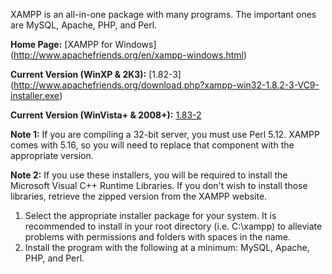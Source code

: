 XAMPP is an all-in-one package with many programs. The important ones are MySQL, Apache, PHP, and Perl.

**Home Page:** [XAMPP for Windows] (http://www.apachefriends.org/en/xampp-windows.html)

**Current Version (WinXP & 2K3):** [1.82-3] (http://www.apachefriends.org/download.php?xampp-win32-1.8.2-3-VC9-installer.exe)

**Current Version (WinVista+ & 2008+):** [1.83-2](http://www.apachefriends.org/download.php?xampp-win32-1.8.3-2-VC11-installer.exe)

**Note 1:** If you are compiling a 32-bit server, you must use Perl 5.12. XAMPP comes with 5.16, so you will need to replace that component with the appropriate version.

**Note 2:** If you use these installers, you will be required to install the Microsoft Visual C++ Runtime Libraries. If you don't wish to install those libraries, retrieve the zipped version from the XAMPP website.

1. Select the appropriate installer package for your system. It is recommended to install in your root directory (i.e. C:\xampp) to alleviate problems with permissions and folders with spaces in the name.
2. Install the program with the following at a minimum: MySQL, Apache, PHP, and Perl.
